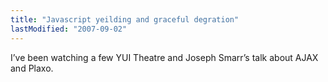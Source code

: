 ```yaml
---
title: "Javascript yeilding and graceful degration"
lastModified: "2007-09-02"
---
```


I’ve been watching a few YUI Theatre and Joseph Smarr’s talk about AJAX and Plaxo.
